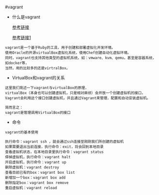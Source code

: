#vagrant
- 什么是vagrant
    
    [参考链接](https://blog.csdn.net/weixin_43456598/article/details/100827301)
    
    [参考链接1](https://www.cnblogs.com/xishuai/p/macos-use-vagrant-with-virtualbox.html)

```text
vagrant是一个基于Ruby的工具，用于创建和部署虚拟化开发环境。
使用Oracle的开源virtualBox虚拟化系统，使用Chef创建自动化虚拟环境。
同时，vagrant也支持其他类型的虚拟机系统，如：vmware、kvm、qemu，甚至是容器系统，如docker等，
当然，用的比较多的还是virtralBox。
```

- VirtualBox和vagrant的关系

```text
这里我们简述一下vagrant与virtualBox的原理，
virtualBox（本身也可以创建虚拟机，只是相对麻烦）会开放一个创建虚拟机的接口，
Vagrant会利用这个接口创建虚拟机，并且通过Vagrant来管理，配置和自动安装虚拟机。

简而言之：
vagrant是管理调用VirtualBox的接口

```

- 命令
```text
vagrant的基本使用

执行命令：vagrant ssh ，就会通过ssh连接至刚刚我们所创建的虚拟机
如果需要退出当前连接，执行命令：exit，将会回到本地目录
查看虚拟机状态，在本地目录里执行命令：vagrant status
停掉虚拟机，执行命令：vagrant halt
开启虚拟机，执行命令：vagrant up
删除虚拟机：vagrant destroy
查看目前已有的box：vagrant box list
新增加一个box：vagrant box add
删除指定box：vagrant box remove
重启虚拟机：vagrant reload

```